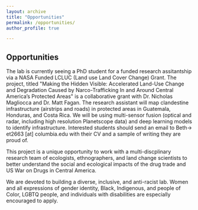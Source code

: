 ```yaml
---
layout: archive
title: "Opportunities"
permalink: /opportunities/
author_profile: true

---
```


## Opportunities

The lab is currently seeing a PhD student for a funded research assitantship via a NASA Funded LCLUC (Land use Land Cover Change) Grant.
The project, titled "Making the Hidden Visible: Accelerated Land-Use Change and Degradation Caused by Narco-Trafficking In and Around Central America’s Protected Areas" is a collaborative grant with Dr. Nicholas Magliocca and Dr. Matt Fagan.
The research assistant will map clandestine infrastructure (airstrips and roads) in protected areas in Guatemala, Honduras, and Costa Rica. We will be using multi-sensor fusion (optical and radar, including high resolution Planetscope data) and deep learning models to identify infrastructure.
Interested students should send an email to Beth-> et2663 [at] columbia.edu with their CV and a sample of writing they are proud of.

This project is a unique opportunity to work with a multi-discplinary research team of ecologists, ethnographers, and land change scientists to better understand the social and ecological impacts of the drug trade and US War on Drugs in Central America.

We are devoted to building a diverse, inclusive, and anti-racist lab. Women and all expressions of gender identity, Black, Indigenous, and people of Color, LGBTQ people, and individuals with disabilities are especially encouraged to apply.


